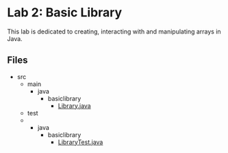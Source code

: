 # Lab 2: Basic Library
This lab is dedicated to creating, interacting with and manipulating arrays in Java.

## Files
* src
  * main
    * java
      * basiclibrary
          * [Library.java](./src/main/java/basiclibrary/Library.java)
  * test
  * * java
      * basiclibrary
          * [LibraryTest.java](./src/test/java/basiclibrary/LibraryTest.java)